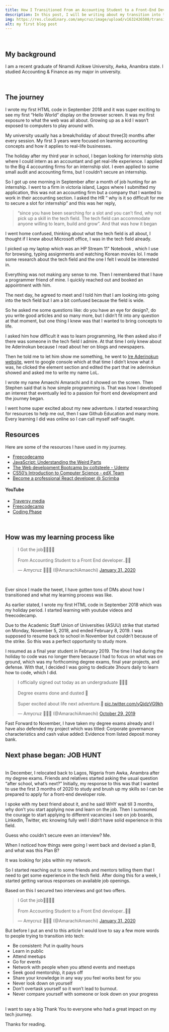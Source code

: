 ```yaml
---
title: How I Transitioned From an Accounting Student to a Front-End Developer
description: In this post, I will be writing about my transition into the tech field, how I landed my first Web developer job, resources, tips.
img: https://res.cloudinary.com/amycruz/image/upload/v1632426508/transition.png
alt: my first blog post
---
```


<br/>

## My background
I am a recent graduate of Nnamdi Azikwe University, Awka, Anambra state. I studied Accounting & Finance as my major in university.

<br>


## The journey

I wrote my first HTML code in September 2018 and it was super exciting to see my first “Hello World” display on the browser screen. It was my first exposure to what the web was all about. Growing up as a kid I wasn’t exposed to computers to play around with.

My university usually has a break/holiday of about three(3) months after every session. My first 3 years were focused on learning accounting concepts and how it applies to real-life businesses.

The holiday after my third year in school, I began looking for internship slots where I could intern as an accountant and get real-life experience. I applied to the Big 4 accounting firms for an internship slot. I even applied to some small audit and accounting firms, but I couldn’t secure an internship.

So I got up one morning in September after a month of job hunting for an internship. I went to a firm in victoria island, Lagos where I submitted my application, this was not an accounting firm but a company that I wanted to work in their accounting section. I asked the HR “ why is it so difficult for me to secure a slot for internship” and this was her reply,

 > “since you have been searching for a slot and you can’t find, why not pick up a skill in the tech field. The tech field can accommodate anyone willing to learn, build and grow”.
>And that was how it began

I went home confused, thinking about what the tech field is all about, I thought if I knew about Microsoft office, I was in the tech field already.

I picked up my laptop which was an HP Stream 11" Notebook , which I use for browsing, typing assignments and watching Korean movies lol. I made some research about the tech field and the one I felt I would be interested in.

Everything was not making any sense to me. Then I remembered that I have a programmer friend of mine. I quickly reached out and booked an appointment with him.

The next day, he agreed to meet and I told him that I am looking into going into the tech field but I am a bit confused because the field is wide. 

So he asked me some questions like: do you have an eye for design?, do you write good articles and so many more, but I didn’t fit into any question at that moment, but one thing I knew was that I wanted to bring concepts to life.

 I asked him how difficult it was to learn programming, He then asked also if there was someone in the tech field I admire. At that time I only knew about Ire Aderinokun because I read about her on blogs and newspapers.

 Then he told me to let him show me something, he went to [Ire Aderinokun website](https://ireaderinokun.com/), went to google console which at that time I didn’t know what it was, he clicked the element section and edited the part that ire aderinokun showed and asked me to write my name LoL. 
 
 I wrote my name Amaechi Amarachi and it showed on the screen. Then Stephen said that is how simple programming is. That was how I developed an interest that eventually led to a passion for front end development and the journey began.

I went home super excited about my new adventure. I started researching for resources to help me out, then I saw Github Education and many more. Every learning I did was online so I can call myself self-taught.

## Resources

Here are some of the resources I have used in my journey.

- [Freecodecamp](https://www.freecodecamp.org/)
- [JavaScript: Understanding the Weird Parts](https://www.udemy.com/course/understand-javascript/?utm_source=adwords&utm_medium=udemyads&utm_campaign=JavaScript_v.PROF_la.EN_cc.ROW_ti.6368&utm_content=deal4584&utm_term=_._ag_85479007594_._ad_395279883056_._kw__._de_c_._dm__._pl__._ti_dsa-774930039569_._li_1010294_._pd__._&matchtype=b&gclid=Cj0KCQiAjfvwBRCkARIsAIqSWlMwVe7DzhxuLqkHelkWyBDmZwQ679JN7LP8m58_hr1u1lXN3SyPZAQaAg8NEALw_wcB)
- [The Web development Bootcamp by coltsteele - Udemy](https://www.udemy.com/course/the-web-developer-bootcamp/)
- [CS50’s Introduction to Computer Science - edX Team](https://www.edx.org/course/introduction-computer-science-harvardx-cs50x)
- [Become a professional React developer @ Scrimba](https://scrimba.com/learn/react)


 #### YouTube
- [Traversy media](https://www.youtube.com/user/TechGuyWeb)
- [Freecodecamp](https://www.youtube.com/channel/UC8butISFwT-Wl7EV0hUK0BQ)
- [Coding Phase](https://www.youtube.com/channel/UC46wWUso9H5KPQcoL9iE3Ug)

<br> 

## How was my learning process like

<blockquote class="twitter-tweet"><p lang="en" dir="ltr">I Got the job🚀🚀🎉🎉<br><br>From Accounting Student to a Front End developer..🤸🤸</p>&mdash; Amycruz 👩🏽‍💻 (@AmarachiAmaechi) <a href="https://twitter.com/AmarachiAmaechi/status/1223334731930120197?ref_src=twsrc%5Etfw">January 31, 2020</a></blockquote> <script async src="https://platform.twitter.com/widgets.js" charset="utf-8"></script>

<br/>

Ever since I made the tweet, I have gotten tons of DMs about how I transitioned and what my learning process was like.

As earlier stated, I wrote my first HTML code in September 2018 which was my holiday period. I started learning with youtube videos and freecodecamp.


Due to the Academic Staff Union of Universities (ASUU) strike that started on Monday, November 5, 2018, and ended February 8, 2019. I was supposed to resume back to school in November but couldn’t because of the strike. So this was a perfect opportunity to study more.

I resumed as a final year student in February 2019. The time I had during the holiday to code was no longer there because I had to focus on what was on ground, which was my forthcoming degree exams, final year projects, and defense. With that, I decided I was going to dedicate 3hours daily to learn how to code, which I did.

<blockquote class="twitter-tweet"><p lang="en" dir="ltr">I officially signed out today as an undergraduate 💃💃🍾<br><br>Degree exams done and dusted 🙌<br><br>Super excited about life next adventure.💃 <a href="https://t.co/yQjdzVG9kh">pic.twitter.com/yQjdzVG9kh</a></p>&mdash; Amycruz 👩🏽‍💻 (@AmarachiAmaechi) <a href="https://twitter.com/AmarachiAmaechi/status/1189301236123754499?ref_src=twsrc%5Etfw">October 29, 2019</a></blockquote> <script async src="https://platform.twitter.com/widgets.js" charset="utf-8"></script>

Fast Forward to November, I have taken my degree exams already and I have also defended my project which was titled: Corporate governance characteristics and cash value added: Evidence from listed deposit money bank.

## Next phase began: JOB HUNT
<br>
In December, I relocated back to Lagos, Nigeria from Awka, Anambra after my degree exams. Friends and relatives started asking the usual question “after school, what’s next?” Initially, my response to this was that I wanted to use the first 3 months of 2020 to study and brush up my skills so I can be prepared to apply for a front-end developer role. 

I spoke with my best friend about it, and he said WHY wait till 3 months, why don’t you start applying now and learn on the job. Then I summoned the courage to start applying to different vacancies I see on job boards, LinkedIn, Twitter, etc knowing fully well I didn’t have solid experience in this field.

Guess who couldn’t secure even an interview? Me.

When I noticed how things were going I went back and devised a plan B, and what was this Plan B?

It was looking for jobs within my network.


So I started reaching out to some friends and mentors telling them that I need to get some experience in the tech field.
After doing this for a week, I started getting various responses on available job openings.

Based on this I secured two interviews and got two offers.



<blockquote class="twitter-tweet"><p lang="en" dir="ltr">I Got the job🚀🚀🎉🎉<br><br>From Accounting Student to a Front End developer..🤸🤸</p>&mdash; Amycruz 👩🏽‍💻 (@AmarachiAmaechi) <a href="https://twitter.com/AmarachiAmaechi/status/1223334731930120197?ref_src=twsrc%5Etfw">January 31, 2020</a></blockquote> <script async src="https://platform.twitter.com/widgets.js" charset="utf-8"></script>


But before I put an end to this article I would love to say a few more words to people trying to transition into tech:

<div >
<ul>
<li>Be consistent: Put in quality hours</li>
<li>Learn in public</li>
<li>Attend meetups</li>
<li>Go for events</li>
<li>Network with people when you attend events and meetups</li>
<li>Seek good mentorship, it pays off</li>
<li>Share your knowledge in any way you feel works best for you</li>
<li>Never look down on yourself</li>
<li>Don’t overtask yourself so it won’t lead to burnout.</li>
<li>Never compare yourself with someone or look down on your progress</li>

</ul>

</div>

<br>
I want to say a big Thank You to everyone who had a great impact on my tech journey.

<br>

Thanks for reading.